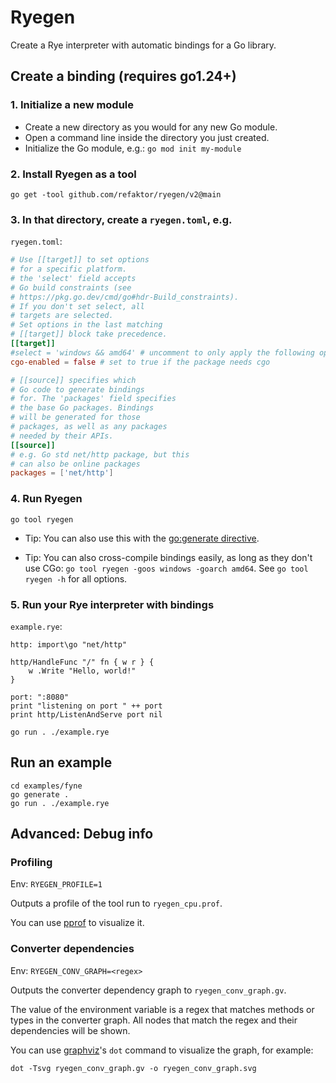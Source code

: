 # Ryegen
Create a Rye interpreter with automatic bindings for a Go library.

## Create a binding (requires go1.24+)
### 1. Initialize a new module
- Create a new directory as you would for any new Go module.
- Open a command line inside the directory you just created.
- Initialize the Go module, e.g.: `go mod init my-module`

### 2. Install Ryegen as a tool
```
go get -tool github.com/refaktor/ryegen/v2@main
```

### 3. In that directory, create a `ryegen.toml`, e.g.
`ryegen.toml`:
```toml
# Use [[target]] to set options
# for a specific platform.
# the 'select' field accepts
# Go build constraints (see
# https://pkg.go.dev/cmd/go#hdr-Build_constraints).
# If you don't set select, all
# targets are selected.
# Set options in the last matching
# [[target]] block take precedence.
[[target]]
#select = 'windows && amd64' # uncomment to only apply the following options on windows amd64
cgo-enabled = false # set to true if the package needs cgo

# [[source]] specifies which
# Go code to generate bindings
# for. The 'packages' field specifies
# the base Go packages. Bindings
# will be generated for those
# packages, as well as any packages
# needed by their APIs.
[[source]]
# e.g. Go std net/http package, but this
# can also be online packages
packages = ['net/http']
```

### 4. Run Ryegen
```
go tool ryegen
```

- Tip: You can also use this with the [go:generate directive](https://go.dev/blog/generate).

- Tip: You can also cross-compile bindings easily, as long as they don't use CGo: `go tool ryegen -goos windows -goarch amd64`. See `go tool ryegen -h` for all options.

### 5. Run your Rye interpreter with bindings
`example.rye`:
```
http: import\go "net/http"

http/HandleFunc "/" fn { w r } {
    w .Write "Hello, world!"
}

port: ":8080"
print "listening on port " ++ port
print http/ListenAndServe port nil
```

```
go run . ./example.rye
```

## Run an example
```
cd examples/fyne
go generate .
go run . ./example.rye
```

## Advanced: Debug info
### Profiling
Env: `RYEGEN_PROFILE=1`

Outputs a profile of the tool run to `ryegen_cpu.prof`.

You can use [pprof](https://github.com/google/pprof) to visualize it.

### Converter dependencies
Env: `RYEGEN_CONV_GRAPH=<regex>`

Outputs the converter dependency graph to `ryegen_conv_graph.gv`.

The value of the environment variable is a regex that matches methods or types in the converter graph. All nodes that match the regex and their dependencies will be shown.

You can use [graphviz](https://graphviz.org/)'s `dot` command to visualize the graph, for example:
```
dot -Tsvg ryegen_conv_graph.gv -o ryegen_conv_graph.svg
```